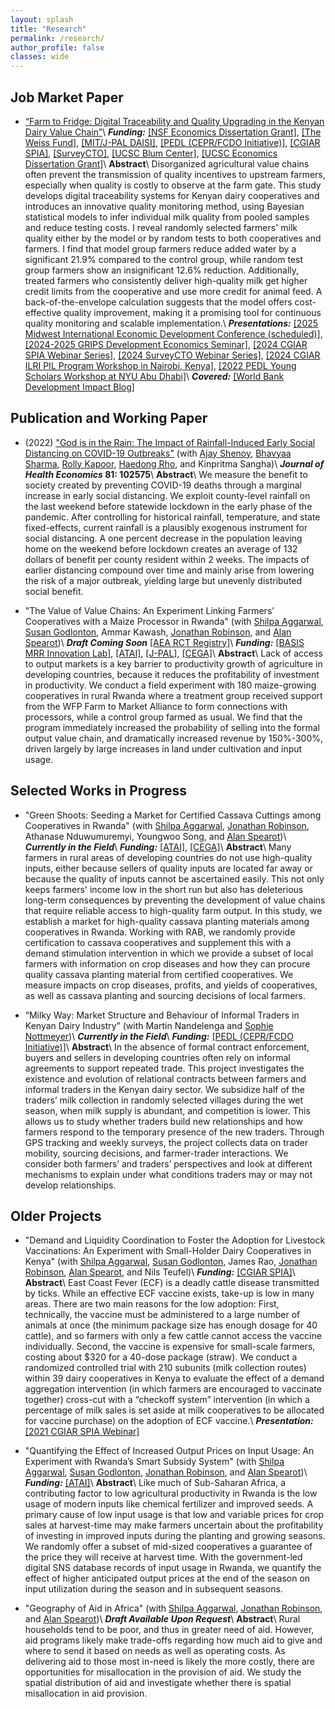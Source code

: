 ```yaml
---
layout: splash
title: "Research"
permalink: /research/
author_profile: false
classes: wide
---
```


<h2> Job Market Paper </h2>

- [“Farm to Fridge: Digital Traceability and Quality Upgrading in the Kenyan Dairy Value Chain”](https://guanghongxu.github.io/files/Xu_JMP.pdf)\\
**_Funding:_** [[NSF Economics Dissertation Grant]](https://www.nsf.gov/awardsearch/showAward?AWD_ID=2242369&HistoricalAwards=false), [[The Weiss Fund]](https://weissfund.uchicago.edu/), [[MIT/J-PAL DAISI]](https://www.atai-research.org/project/digital-traceability-and-quality-upgrading-in-kenyan-dairy-value-chain/), [[PEDL (CEPR/FCDO Initiative)]](https://pedl.cepr.org/), [[CGIAR SPIA]](https://iaes.cgiar.org/spia), [[SurveyCTO]](https://www.surveycto.com/blog/2022-surveycto-primary-data-collection-research-grant-awardees/), [[UCSC Blum Center]](https://economicjustice.ucsc.edu/about/about-the-center-for-economic-justice-and-action/), [[UCSC Economics Dissertation Grant]](https://economics.ucsc.edu/)\\
**Abstract**\\
Disorganized agricultural value chains often prevent the transmission of quality incentives to upstream farmers, especially when quality is costly to observe at the farm gate. This study develops digital traceability systems for Kenyan dairy cooperatives and introduces an innovative quality monitoring method, using Bayesian statistical models to infer individual milk quality from pooled samples and reduce testing costs. I reveal randomly selected farmers' milk quality either by the model or by random tests to both cooperatives and farmers. I find that model group farmers reduce added water by a significant 21.9% compared to the control group, while random test group farmers show an insignificant 12.6% reduction. Additionally, treated farmers who consistently deliver high-quality milk get higher credit limits from the cooperative and use more credit for animal feed. A back-of-the-envelope calculation suggests that the model offers cost-effective quality improvement, making it a promising tool for continuous quality monitoring and scalable implementation.\\
**_Presentations:_** [[2025 Midwest International Economic Development Conference (scheduled)]](https://publish.illinois.edu/mwiedc-uiuc/), [[2024-2025 GRIPS Development Economics Seminar]](https://sites.google.com/view/gripsseminar/), [[2024 CGIAR SPIA Webinar Series]](https://iaes.cgiar.org/spia/webinars), [[2024 SurveyCTO Webinar Series]](https://www.surveycto.com/videos/agriculture-productivity-research-webinar/), [[2024 CGIAR ILRI PIL Program Workshop in Nairobi, Kenya]](https://livestock.cgiar.org/tag/pil.html), [[2022 PEDL Young Scholars Workshop at NYU Abu Dhabi]](https://pedl.cepr.org/content/young-scholars-matchmaking-workshop-0)\\
**_Covered:_** [[World Bank Development Impact Blog]](https://blogs.worldbank.org/en/impactevaluations/let-the-cream-rise-to-the-top--digital-traceability-and-quality-?CID=WBW_AL_BlogNotification_EN_EXT)



<h2> Publication and Working Paper </h2>

- (2022) ["God is in the Rain: The Impact of Rainfall-Induced Early Social Distancing on COVID-19 Outbreaks"](/files/covid_jhe.pdf) (with [Ajay Shenoy](https://people.ucsc.edu/~azshenoy/), [Bhavyaa Sharma](https://www.bhavyaasharma.com/), [Rolly Kapoor](https://rollykapoor.github.io/), [Haedong Rho](https://www.ha-rho.com/), and Kinpritma Sangha)\\
**_Journal of Health Economics_ 81: 102575**\\
**Abstract**\\
We measure the benefit to society created by preventing COVID-19 deaths through a marginal increase in early social distancing. We exploit county-level rainfall on the last weekend before statewide lockdown in the early phase of the pandemic. After controlling for historical rainfall, temperature, and state fixed-effects, current rainfall is a plausibly exogenous instrument for social distancing. A one percent decrease in the population leaving home on the weekend before lockdown creates an average of 132 dollars of benefit per county resident within 2 weeks. The impacts of earlier distancing compound over time and mainly arise from lowering the risk of a major outbreak, yielding large but unevenly distributed social benefit.

- "The Value of Value Chains: An Experiment Linking Farmers’ Cooperatives with a Maize Processor in Rwanda" (with [Shilpa Aggarwal](https://aggarwalshilpa.wixsite.com/home), [Susan Godlonton](https://sites.williams.edu/sg5/), Ammar Kawash, [Jonathan Robinson](https://sites.google.com/view/jmrtwo/home), and [Alan Spearot](https://people.ucsc.edu/~aspearot/))\\
**_Draft Coming Soon_** [[AEA RCT Registry]](https://www.socialscienceregistry.org/trials/13137)\\
**_Funding:_** [[BASIS MRR Innovation Lab]](https://basis.ucdavis.edu/project/value-linking-farmers-maize-value-chains-rwanda), [[ATAI]](https://www.atai-research.org/project/the-value-of-value-chains-an-experiment-linking-farmers-cooperatives-with-a-maize-processor-in-rwanda/), [[J-PAL]](https://www.povertyactionlab.org/evaluation/connecting-smallholder-farmers-agricultural-value-chains-rwanda), [[CEGA]](https://cega.berkeley.edu/research/the-impact-of-linking-farmers-cooperatives-with-a-maize-processor-in-rwanda/)\\
**Abstract**\\
Lack of access to output markets is a key barrier to productivity growth of agriculture in developing countries, because it reduces the profitability of investment in productivity. We conduct a field experiment with 180 maize-growing cooperatives in rural Rwanda where a treatment group received support from the WFP Farm to Market Alliance to form connections with processors, while a control group farmed as usual. We find that the program immediately increased the probability of selling into the formal output value chain, and dramatically increased revenue by 150%-300%, driven largely by large increases in land under cultivation and input usage.



<h2> Selected Works in Progress </h2>

- "Green Shoots: Seeding a Market for Certified Cassava Cuttings among Cooperatives in Rwanda" (with [Shilpa Aggarwal](https://aggarwalshilpa.wixsite.com/home), [Jonathan Robinson](https://sites.google.com/view/jmrtwo/home), Athanase Nduwumuremyi, Youngwoo Song, and [Alan Spearot](https://people.ucsc.edu/~aspearot/))\\
**_Currently in the Field_**\\
**_Funding:_** [[ATAI]](https://www.atai-research.org/project/creating-a-market-for-high-quality-cassava-cuttings-the-role-of-quality-certification-and-demand-stimulation/), [[CEGA]](https://cega.berkeley.edu/research/creating-a-market-for-high-quality-cassava-cuttings-the-role-of-quality-certification-and-demand-stimulation/)\\
**Abstract**\\
Many farmers in rural areas of developing countries do not use high-quality inputs, either because sellers of quality inputs are located far away or because the quality of inputs cannot be ascertained easily. This not only keeps farmers' income low in the short run but also has deleterious long-term consequences by preventing the development of value chains that require reliable access to high-quality farm output. In this study, we establish a market for high-quality cassava planting materials among cooperatives in Rwanda. Working with RAB, we randomly provide certification to cassava cooperatives and supplement this with a demand stimulation intervention in which we provide a subset of local farmers with information on crop diseases and how they can procure quality cassava planting material from certified cooperatives. We measure impacts on crop diseases, profits, and yields of cooperatives, as well as cassava planting and sourcing decisions of local farmers.



- “Milky Way: Market Structure and Behaviour of Informal Traders in Kenyan Dairy Industry” (with Martin Nandelenga and [Sophie Nottmeyer](https://sophistecon.github.io/))\\
**_Currently in the Field_**\\
**_Funding:_** [[PEDL (CEPR/FCDO Initiative)]](https://pedl.cepr.org/)\\
**Abstract**\\
In the absence of formal contract enforcement, buyers and sellers in developing countries often rely on informal agreements to support repeated trade. This project investigates the existence and evolution of relational contracts between farmers and informal traders in the Kenyan dairy sector. We subsidize half of the traders’ milk collection in randomly selected villages during the wet season, when milk supply is abundant, and competition is lower. This allows us to study whether traders build new relationships and how farmers respond to the temporary presence of the new traders. Through GPS tracking and weekly surveys, the project collects data on trader mobility, sourcing decisions, and farmer-trader interactions. We consider both farmers’ and traders’ perspectives and look at different mechanisms to explain under what conditions traders may or may not develop relationships.


<h2> Older Projects </h2>

- "Demand and Liquidity Coordination to Foster the Adoption for Livestock Vaccinations: An Experiment with Small-Holder Dairy Cooperatives in Kenya" (with [Shilpa Aggarwal](https://aggarwalshilpa.wixsite.com/home), [Susan Godlonton](https://sites.williams.edu/sg5/), James Rao, [Jonathan Robinson](https://sites.google.com/view/jmrtwo/home), [Alan Spearot](https://people.ucsc.edu/~aspearot/), and Nils Teufel)\\
**_Funding:_** [[CGIAR SPIA]](https://iaes.cgiar.org/spia/impact-evidence)\\
**Abstract**\\
East Coast Fever (ECF) is a deadly cattle disease transmitted by ticks. While an effective ECF vaccine exists, take-up is low in many areas. There are two main reasons for the low adoption: First, technically, the vaccine must be administered to a large number of animals at once (the minimum package size has enough dosage for 40 cattle), and so farmers with only a few cattle cannot access the vaccine individually. Second, the vaccine is expensive for small-scale farmers, costing about $320 for a 40-dose package (straw). We conduct a randomized controlled trial with 210 subunits (milk collection routes) within 39 dairy cooperatives in Kenya to evaluate the effect of a demand aggregation intervention (in which farmers are encouraged to vaccinate together) cross-cut with a “checkoff system” intervention (in which a percentage of milk sales is set aside at milk cooperatives to be allocated for vaccine purchase) on the adoption of ECF vaccine.\\
**_Presentation:_** [[2021 CGIAR SPIA Webinar]](https://iaes.cgiar.org/spia/webinars/webinar-6-designing-cgiar-impact-assessment-studies-solar-irrigation-and-livestock)





- "Quantifying the Effect of Increased Output Prices on Input Usage: An Experiment with Rwanda’s Smart Subsidy System" (with [Shilpa Aggarwal](https://aggarwalshilpa.wixsite.com/home), [Susan Godlonton](https://sites.williams.edu/sg5/), [Jonathan Robinson](https://sites.google.com/view/jmrtwo/home), and [Alan Spearot](https://people.ucsc.edu/~aspearot/))\\
**_Funding:_** [[ATAI]](https://www.atai-research.org/project/quantifying-the-effect-of-increased-output-prices-on-input-usage-an-experiment-with-rwandas-smart-subsidy-system/)\\
**Abstract**\\
Like much of Sub-Saharan Africa, a contributing factor to low agricultural productivity in Rwanda is the low usage of modern inputs like chemical fertilizer and improved seeds. A primary cause of low input usage is that low and variable prices for crop sales at harvest-time may make farmers uncertain about the profitability of investing in improved inputs during the planting and growing seasons. We randomly offer a subset of mid-sized cooperatives a guarantee of the price they will receive at harvest time. With the government-led digital SNS database records of input usage in Rwanda, we quantify the effect of higher anticipated output prices at the end of the season on input utilization during the season and in subsequent seasons.




- "Geography of Aid in Africa" (with [Shilpa Aggarwal](https://aggarwalshilpa.wixsite.com/home), [Jonathan Robinson](https://sites.google.com/view/jmrtwo/home), and [Alan Spearot](https://people.ucsc.edu/~aspearot/))\\
**_Draft Available Upon Request_**\\
**Abstract**\\
Rural households tend to be poor, and thus in greater need of aid. However, aid programs likely make trade-offs regarding how much aid to give and where to send it based on needs as well as operating costs. As delivering aid to those most in-need is likely the more costly, there are opportunities for misallocation in the provision of aid. We study the spatial distribution of aid and investigate whether there is spatial misallocation in aid provision.

